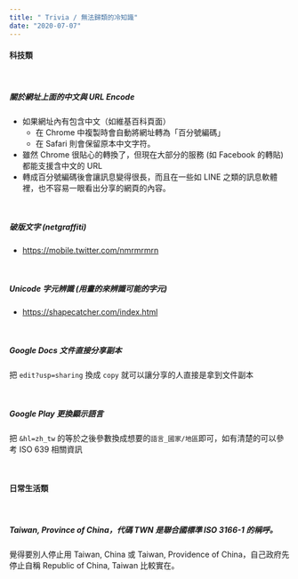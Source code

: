 ```yaml
---
title: " Trivia / 無法歸類的冷知識"
date: "2020-07-07"
---
```


#### 科技類

</br>

##### 關於網址上面的中文與 URL Encode
* 如果網址內有包含中文（如維基百科頁面）
    * 在 Chrome 中複製時會自動將網址轉為「百分號編碼」
    * 在 Safari 則會保留原本中文字符。
* 雖然 Chrome 很貼心的轉換了，但現在大部分的服務 (如 Facebook 的轉貼) 都能支援含中文的 URL 
* 轉成百分號編碼後會讓訊息變得很長，而且在一些如 LINE 之類的訊息軟體裡，也不容易一眼看出分享的網頁的內容。


</br>

##### 破版文字 (netgraffiti)
* https://mobile.twitter.com/nmrmrmrn

</br>

##### Unicode 字元辨識 (用畫的來辨識可能的字元)
* https://shapecatcher.com/index.html


</br>


##### Google Docs 文件直接分享副本
把 `edit?usp=sharing` 換成 `copy` 就可以讓分享的人直接是拿到文件副本

</br>

##### Google Play 更換顯示語言

把 `&hl=zh_tw` 的等於之後參數換成想要的`語言_國家/地區`即可，如有清楚的可以參考 ISO 639 相關資訊

</br>

#### 日常生活類

</br>

##### Taiwan, Province of China，代碼 TWN 是聯合國標準 ISO 3166-1 的稱呼。

覺得要別人停止用 Taiwan, China 或 Taiwan, Providence of China，自己政府先停止自稱 Republic of China, Taiwan 比較實在。

